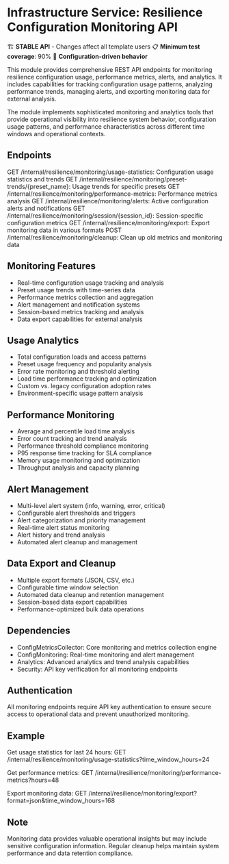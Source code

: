 # Infrastructure Service: Resilience Configuration Monitoring API

🏗️ **STABLE API** - Changes affect all template users
📋 **Minimum test coverage**: 90%
🔧 **Configuration-driven behavior**

This module provides comprehensive REST API endpoints for monitoring resilience
configuration usage, performance metrics, alerts, and analytics. It includes
capabilities for tracking configuration usage patterns, analyzing performance
trends, managing alerts, and exporting monitoring data for external analysis.

The module implements sophisticated monitoring and analytics tools that provide
operational visibility into resilience system behavior, configuration usage
patterns, and performance characteristics across different time windows and
operational contexts.

## Endpoints

GET /internal/resilience/monitoring/usage-statistics: Configuration usage statistics and trends
GET /internal/resilience/monitoring/preset-trends/{preset_name}: Usage trends for specific presets
GET /internal/resilience/monitoring/performance-metrics: Performance metrics analysis
GET /internal/resilience/monitoring/alerts: Active configuration alerts and notifications
GET /internal/resilience/monitoring/session/{session_id}: Session-specific configuration metrics
GET /internal/resilience/monitoring/export: Export monitoring data in various formats
POST /internal/resilience/monitoring/cleanup: Clean up old metrics and monitoring data

## Monitoring Features

- Real-time configuration usage tracking and analysis
- Preset usage trends with time-series data
- Performance metrics collection and aggregation
- Alert management and notification systems
- Session-based metrics tracking and analysis
- Data export capabilities for external analysis

## Usage Analytics

- Total configuration loads and access patterns
- Preset usage frequency and popularity analysis
- Error rate monitoring and threshold alerting
- Load time performance tracking and optimization
- Custom vs. legacy configuration adoption rates
- Environment-specific usage pattern analysis

## Performance Monitoring

- Average and percentile load time analysis
- Error count tracking and trend analysis
- Performance threshold compliance monitoring
- P95 response time tracking for SLA compliance
- Memory usage monitoring and optimization
- Throughput analysis and capacity planning

## Alert Management

- Multi-level alert system (info, warning, error, critical)
- Configurable alert thresholds and triggers
- Alert categorization and priority management
- Real-time alert status monitoring
- Alert history and trend analysis
- Automated alert cleanup and management

## Data Export and Cleanup

- Multiple export formats (JSON, CSV, etc.)
- Configurable time window selection
- Automated data cleanup and retention management
- Session-based data export capabilities
- Performance-optimized bulk data operations

## Dependencies

- ConfigMetricsCollector: Core monitoring and metrics collection engine
- ConfigMonitoring: Real-time monitoring and alert management
- Analytics: Advanced analytics and trend analysis capabilities
- Security: API key verification for all monitoring endpoints

## Authentication

All monitoring endpoints require API key authentication to ensure
secure access to operational data and prevent unauthorized monitoring.

## Example

Get usage statistics for last 24 hours:
GET /internal/resilience/monitoring/usage-statistics?time_window_hours=24

Get performance metrics:
GET /internal/resilience/monitoring/performance-metrics?hours=48

Export monitoring data:
GET /internal/resilience/monitoring/export?format=json&time_window_hours=168

## Note

Monitoring data provides valuable operational insights but may include
sensitive configuration information. Regular cleanup helps maintain
system performance and data retention compliance.
